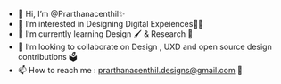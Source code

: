 - 👋 Hi, I’m @Prarthanacenthil✨
- 👀 I’m interested in Designing Digital Expeiences🌈✨
- 🌱 I’m currently learning Design 🖌️ & Research 📑
- 💞️ I’m looking to collaborate on Design , UXD and open source design contributions 🗳️ 
- 📫 How to reach me : prarthanacenthil.designs@gmail.com 📨

 
